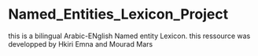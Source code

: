 # Named_Entities_Lexicon_Project
this is a bilingual Arabic-ENglish Named entity Lexicon. this ressource was developped by Hkiri Emna and Mourad Mars 
